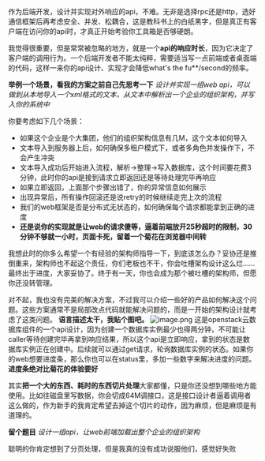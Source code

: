 作为后端开发，设计并实现对外响应的api，不难。无非是选择rpc还是http，选好通信框架后再考虑安全、并发、松耦合，这是教科书上的白纸黑字，但是真正有客户端在访问你的api时，才真正开始考验你工具箱是否够硬朗。

我觉得很重要，但是常常被忽略的地方，就是一个**api的响应时长**，因为它决定了客户端的调用行为。一个后端开发者不能太纯粹，需要适当写一点前端或者桌面端的代码，这样一来你的api设计、实现才会降低what's the fu**/second的频率。

**举例一个场景，看我的方案之前自己先思考一下**
*设计并实现一组web api，可以做到从本地导入一个xml格式的文本，从文本中解析出一个企业的组织架构，并写入你的系统中*

你要考虑如下几个场景：
* 如果这个企业是个大集团，他们的组织架构信息有几M，这个文本如何导入
* 文本导入到服务器上后，如何确保多租户模式下，或者多角色并发操作下，不会产生冲突
* 文本导入成功后开始进入流程，解析->整理->写入数据库，这个时间要花费3分钟，此时你的api是接到请求立即返回还是等待处理完毕再响应
* 如果立即返回，上面那个步骤出错了，你的异常信息如何展示
* 出现异常后，所有操作回滚还是说retry的时候继续走完上次的流程
* 我们的web框架是否是分布式无状态的，如何确保每个请求都能拿到正确的进度
* **还是说你的实现就是让web的请求傻等，逼着前端放开25秒超时的限制，30分钟不够就一小时，页面卡死，留着一个菊花在浏览器中间转**

我想此时的你多么希望一个有经验的架构师指导一下，到底该怎么办？妥协还是推倒重来，架构师也不起这个责任，你们老板也不干，你会吐槽架构设计这么烂......最终出于进度，大家妥协了。终于有一天，你也会成为那个被吐槽的架构师，但愿你还没转管理。

对不起，我也没有完美的解决方案，不过我可以介绍一些好的产品如何解决这个问题。这些方案通常不是局部改点代码就能解决问题的，而是一开始的架构设计就考虑了这类问题。
**语言描述太干，我贴个图吧。**
![image.png](http://upload-images.jianshu.io/upload_images/5945542-78a2e7e71cdc7b4e.png?imageMogr2/auto-orient/strip%7CimageView2/2/w/1240)
这是openstack云数据库组件的一个api设计，因为创建一个数据库实例最少也得两分钟，不可能让caller等待创建完毕再拿到响应结果，所以这个api是立即响应，拿到的状态是数据库实例正在创建中。后续就可以通过get请求，轮询数据库实例的状态。如果你的web想要进度条，那么你也可以在status里，多加一些数字来解决进度的问题。
**进度条绝对比菊花的体验要好**

其实**把一个大的东西、耗时的东西切片处理**大家都懂，只是你还没想到哪些地方能使用。比如往磁盘里写数据，你会切成64M调接口，这是接口设计者逼着调用者这么做的，作为新手的我肯定希望去掉这个切片的动作，因为麻烦，但是麻烦是有道理的。

**留个题目**
*设计一组api，让web前端加载出整个企业的组织架构*

聪明的你肯定想到了分页处理，但是我真的没有成功说服他们，感觉好失败
